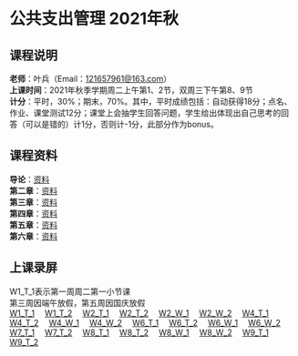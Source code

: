 # 公共支出管理 2021年秋  
## 课程说明  
**老师**：叶兵（Email：121657961@163.com）<br>
**上课时间**：2021年秋季学期周二上午第1、2节，双周三下午第8、9节<br>
**计分**：平时，30%；期末，70%。其中，平时成绩包括：自动获得18分；点名、作业、课堂测试12分；课堂上会抽学生回答问题，学生给出体现出自己思考的回答（可以是错的）计1分，否则计-1分，此部分作为bonus。<br>
  
## 课程资料  
**导论**：[资料](https://pan.baidu.com/s/1tSCmQa2PonAYHdqojioPew)<br>
**第二章**：[资料](https://pan.baidu.com/s/1cqQxkPS39WVg-4uPqT-lzQ)<br>
**第三章**：[资料](https://pan.baidu.com/s/1u2qcKYUpunK25X8y6dWl2Q)<br>
**第四章**：[资料](https://pan.baidu.com/s/1sfgElnyX8nzw9ZE2dLxt4g)<br>
**第五章**：[资料](https://pan.baidu.com/s/1Qrgeg3Mr3CWr4BmO8a44lg)<br>
**第六章**：[资料](https://pan.baidu.com/s/1dhoqj78UtpJOAspOJw0bIQ)<br>
  
## 上课录屏  
W1_T_1表示第一周周二第一小节课  
第三周因端午放假，第五周因国庆放假   
[W1_T_1](http://aiplay.iflyink.com/#/webShare?localId=951225b80ea9b6d0057df7693d0ae67c&uid=Tvf4YC6/GyyJTOgYyScpidQmXORhXeoBGS0gpWNZqGGQaOciJDVLZJoyT4XlrjIeSR25Dwy6%2BDpnwvTOX6D2%2BTSF8DdP8Wr3JEme23NEXepBH9aoWSXpHINZtAhqRNCRZ4YbEicIDDS8VREK%2BOnXEY8gPCKXmjBNynwx7au8crE=)&emsp;
[W1_T_2](http://aiplay.iflyink.com/#/webShare?localId=c058afb70b5edac44bf3f19d0bba0c98&uid=Tvf4YC6/GyyJTOgYyScpidQmXORhXeoBGS0gpWNZqGGQaOciJDVLZJoyT4XlrjIeSR25Dwy6%2BDpnwvTOX6D2%2BTSF8DdP8Wr3JEme23NEXepBH9aoWSXpHINZtAhqRNCRZ4YbEicIDDS8VREK%2BOnXEY8gPCKXmjBNynwx7au8crE=)&emsp;
[W2_T_1](http://aiplay.iflyink.com/#/webShare?localId=801bd5f3e22a3824fd0af44743083ef9&uid=aGd3gheQzzdC8BG3RBtgUe1EpUVU0saYjpURV4EC0lEKQd7tnFEWuX6XrSoZujCi8ZXXoqs5JiRUnWWbyza86WazPvSmZjptT5JGQ/XDx150BMDoQ1u3yu1gpsetukftbzCtvzIgukVmptRviBXLZ/Fz0mGAnGNtduFCGWQ6/ss=)&emsp;
[W2_T_2](http://aiplay.iflyink.com/#/webShare?localId=ab20a3b7c35cfc5c0303e70b5c5e0c18&uid=aGd3gheQzzdC8BG3RBtgUe1EpUVU0saYjpURV4EC0lEKQd7tnFEWuX6XrSoZujCi8ZXXoqs5JiRUnWWbyza86WazPvSmZjptT5JGQ/XDx150BMDoQ1u3yu1gpsetukftbzCtvzIgukVmptRviBXLZ/Fz0mGAnGNtduFCGWQ6/ss=)&emsp;
[W2_W_1](http://aiplay.iflyink.com/#/webShare?localId=08309abab8411a66cb63f1f37c53524f&uid=ISL64ONU80ivgA9jVOQnYdS0jNSo7CieN8qVD/5HaIwoWNBKM12UbZHq9Htc0ejx868jOcq%2B4sJOzmTikrDN0GBm4bmXmubr5h67OX6KGFo2wY6EFE4ldYxr3qG7cVlbrIxviCDnjuUC/m1PWKZCziISkJkZteNWmhwtXWGyjis=)&emsp;
[W2_W_2](http://aiplay.iflyink.com/#/webShare?localId=c5cc54f7a8b91fb829d903b21296fa51&uid=ISL64ONU80ivgA9jVOQnYdS0jNSo7CieN8qVD/5HaIwoWNBKM12UbZHq9Htc0ejx868jOcq%2B4sJOzmTikrDN0GBm4bmXmubr5h67OX6KGFo2wY6EFE4ldYxr3qG7cVlbrIxviCDnjuUC/m1PWKZCziISkJkZteNWmhwtXWGyjis=)&emsp;
[W4_T_1](http://aiplay.iflyink.com/#/webShare?localId=d264c00f591c028f13aa070ffab2b7d0&uid=EMJmbre6GDNFefx95HwpbMcsnJvJ2VujcCLqLtyfAdJy1nzoHyFZ2S5RFqv5K5GpGSN7BXKuig4tmF6mpygS2y2%2Bz1OvP1cpvvaSs4ZfeYn89xSSY4fEvSUjJd%2BuksA3tp%2BKk2ozBNmhQbpi%2B4noi7k2IYgjQtAz%2BjIf4IE/aGs=)&emsp;
[W4_T_2](http://aiplay.iflyink.com/#/webShare?localId=12ecae1d0ee89cbc105e33176216bd99&uid=EMJmbre6GDNFefx95HwpbMcsnJvJ2VujcCLqLtyfAdJy1nzoHyFZ2S5RFqv5K5GpGSN7BXKuig4tmF6mpygS2y2%2Bz1OvP1cpvvaSs4ZfeYn89xSSY4fEvSUjJd%2BuksA3tp%2BKk2ozBNmhQbpi%2B4noi7k2IYgjQtAz%2BjIf4IE/aGs=)&emsp;
[W4_W_1](http://aiplay.iflyink.com/#/webShare?localId=bf3a4d2cdd9f4aca7729028584e753dc&uid=KUOeK1ZWAbiqIBf9XeQLAHxHN9uk1F5tJ8Nr2R/YYKgrBO6s%2BOYb900VnwBDQ%2B0yTyR/Fo3O7gABpqaLuv7pmTbJCP3vPhst5si0zNK75jiTyNLEcq05ndTbHrb4UnIF05GtTgCrignqbwvpaAyxGQKMPgXtGZSSvD0Exb9uM7c=)&emsp;
[W4_W_2](http://aiplay.iflyink.com/#/webShare?localId=bb8b44d05ce3f5135f2f924326cc4e62&uid=KUOeK1ZWAbiqIBf9XeQLAHxHN9uk1F5tJ8Nr2R/YYKgrBO6s%2BOYb900VnwBDQ%2B0yTyR/Fo3O7gABpqaLuv7pmTbJCP3vPhst5si0zNK75jiTyNLEcq05ndTbHrb4UnIF05GtTgCrignqbwvpaAyxGQKMPgXtGZSSvD0Exb9uM7c=)&emsp;
[W6_T_1](http://aiplay.iflyink.com/#/webShare?localId=f7a66edde7be10089748507d89923399&uid=UDr75EDdZazp7Qt/%2B11L4qr2B0kqXo6FQNCx/swFrUVlfLxOMD2RIcaldlufXJek8GV%2BftHy4FicY%2BEeyzEt/oZW4VSy24m58HsFlGE62G5KXeynsuDfmW2%2BWQo8b6HSAp%2B%2BKj8BR2Zj/wWfwwyTQzc1A%2BLGTz58RCMq0Zy2AVM=)&emsp;
[W6_T_2](http://aiplay.iflyink.com/#/webShare?localId=5c23a1937eac2453bcc1bbd07491a78c&uid=UDr75EDdZazp7Qt/%2B11L4qr2B0kqXo6FQNCx/swFrUVlfLxOMD2RIcaldlufXJek8GV%2BftHy4FicY%2BEeyzEt/oZW4VSy24m58HsFlGE62G5KXeynsuDfmW2%2BWQo8b6HSAp%2B%2BKj8BR2Zj/wWfwwyTQzc1A%2BLGTz58RCMq0Zy2AVM=)&emsp;
[W6_W_1](http://aiplay.iflyink.com/#/webShare?localId=ce1e86a1a9f8bf56bdb0b403d12a4964&uid=dk7WxiRNIsLMmngGxNqY2I45puTOt3cQay4Znu4m6z8YbWoh9JuzT8LuifQ5NBuLVDeoisP5ySEoTIMf4Y2fzymq//A7TTb%2B4q24rIyZk8d0R6uRRWkxlxrj9Ju0OD/AFJV9Bn9m1Qg%2Bp4vWKWOcYgAyIQWKmDiJ6yClC91V0mw=)&emsp;
[W6_W_2](http://aiplay.iflyink.com/#/webShare?localId=f1827108a64d96cb50e6a2ea72e0bc15&uid=dk7WxiRNIsLMmngGxNqY2I45puTOt3cQay4Znu4m6z8YbWoh9JuzT8LuifQ5NBuLVDeoisP5ySEoTIMf4Y2fzymq//A7TTb%2B4q24rIyZk8d0R6uRRWkxlxrj9Ju0OD/AFJV9Bn9m1Qg%2Bp4vWKWOcYgAyIQWKmDiJ6yClC91V0mw=)&emsp;
[W7_T_1](http://aiplay.iflyink.com/#/webShare?localId=5537b2169c70e81c48cb8a9735de7f68&uid=aeK/0ST%2BuwJe6DyfudX8ayqaLVtdBV5sNiIUMBTqu47AtvWmc2C9oa9sO7TvCcJukUw8lSyDVCvo1laQgfR53gFbS3cxSePTQT7u5YQfOuZS2S%2BggRBOhZUM1skGW8BjwuVI3pQLVloNpDBuDCo39WEa9kiJeE%2BRSgIe3BhgQko=)&emsp;
[W7_T_2](http://aiplay.iflyink.com/#/webShare?localId=1b17f4daa1a3bd3cc339e52c10ad0201&uid=aeK/0ST%2BuwJe6DyfudX8ayqaLVtdBV5sNiIUMBTqu47AtvWmc2C9oa9sO7TvCcJukUw8lSyDVCvo1laQgfR53gFbS3cxSePTQT7u5YQfOuZS2S%2BggRBOhZUM1skGW8BjwuVI3pQLVloNpDBuDCo39WEa9kiJeE%2BRSgIe3BhgQko=)&emsp;
[W8_T_1](http://aiplay.iflyink.com/#/webShare?localId=937b3d853282e58be28a78faa515d9d0&uid=hPKx0p%2BsHICyQv7RQlK0HGA1VXq0ClV1Z6WD%2B2OyiqrGuO57JUzHH0l8I4uhqfkvWO9NzzfjmxrWQqYMBHzPoDKSwlqUMXdgtEaSb0ZBTkLHmKwY56IPIuMLHWrLq%2BXyfr6nqoC1yISpI/2bTMgQa0unlPqwCGCnIijTh8pJ6Q==)&emsp;
[W8_T_2](http://aiplay.iflyink.com/#/webShare?localId=68d5ac50249ebb191bccad03b469cb24&uid=hPKx0p%2BsHICyQv7RQlK0HGA1VXq0ClV1Z6WD%2B2OyiqrGuO57JUzHH0l8I4uhqfkvWO9NzzfjmxrWQqYMBHzPoDKSwlqUMXdgtEaSb0ZBTkLHmKwY56IPIuMLHWrLq%2BXyfr6nqoC1yISpI/2bTMgQa0unlPqwCGCnIijTh8pJ6Q==)&emsp;
[W8_W_1](http://aiplay.iflyink.com/#/webShare?localId=c3c1187a6d10a3c3299639ef71e72e09&uid=JVgVBczvfF8/sUCIeTXHF1SNT%2BElhO9trZZwYEToXyvh6YLbtkliUQ9pZNFpur156Yfh82XcjZGSNWy0WyuPj59%2BunwMMdnygDFsngivay4D0VCRdGf0ZnSWxVMbEfAumV%2BFnn7DLEGwOboc36nKbfDM8I1LvQTMhhsm3ZgWdMI=)&emsp;
[W8_W_2](http://aiplay.iflyink.com/#/webShare?localId=66b7f61a4c1182e031502d088cab6bd4&uid=JVgVBczvfF8/sUCIeTXHF1SNT%2BElhO9trZZwYEToXyvh6YLbtkliUQ9pZNFpur156Yfh82XcjZGSNWy0WyuPj59%2BunwMMdnygDFsngivay4D0VCRdGf0ZnSWxVMbEfAumV%2BFnn7DLEGwOboc36nKbfDM8I1LvQTMhhsm3ZgWdMI=)&emsp;
[W9_T_1](http://aiplay.iflyink.com/#/webShare?localId=01fc61412d5b42fc3f3268e5af5261de&uid=JVgVBczvfF8/sUCIeTXHF1SNT%2BElhO9trZZwYEToXyvh6YLbtkliUQ9pZNFpur156Yfh82XcjZGSNWy0WyuPj59%2BunwMMdnygDFsngivay4D0VCRdGf0ZnSWxVMbEfAumV%2BFnn7DLEGwOboc36nKbfDM8I1LvQTMhhsm3ZgWdMI=)&emsp;
[W9_T_2](http://aiplay.iflyink.com/#/webShare?localId=bd4b2b28b711442e7b28521635ed66ed&uid=JVgVBczvfF8/sUCIeTXHF1SNT%2BElhO9trZZwYEToXyvh6YLbtkliUQ9pZNFpur156Yfh82XcjZGSNWy0WyuPj59%2BunwMMdnygDFsngivay4D0VCRdGf0ZnSWxVMbEfAumV%2BFnn7DLEGwOboc36nKbfDM8I1LvQTMhhsm3ZgWdMI=)
